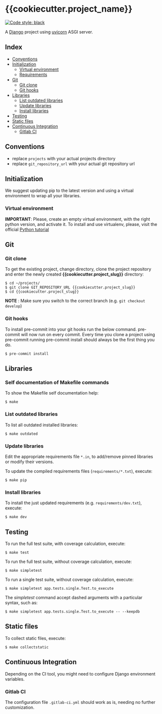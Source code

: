 # {{cookiecutter.project_name}}

[![Code style: black](https://img.shields.io/badge/code%20style-black-000000.svg)](https://github.com/python/black)

A [Django](https://docs.djangoproject.com) project using [uvicorn](https://www.uvicorn.org/#running-with-gunicorn) ASGI server.

## Index

-   [Conventions](#conventions)
-   [Initialization](#initialization)
    -   [Virtual environment](#virtual-environment)
    -   [Requirements](#requirements)
-   [Git](#git)
    -   [Git clone](#git-clone)
    -   [Git hooks](#git-hooks)
-   [Libraries](#libraries)
    -   [List outdated libraries](#list-outdated-libraries)
    -   [Update libraries](#update-libraries)
    -   [Install libraries](#install-libraries)
-   [Testing](#testing)
-   [Static files](#static-files)
-   [Continuous Integration](#continuous-integration)
    -   [Gitlab CI](#gitlab-ci)

## Conventions

-   replace `projects` with your actual projects directory
-   replace `git_repository_url` with your actual git repository url

## Initialization

We suggest updating pip to the latest version and using a virtual environment to wrap all your libraries.

### Virtual environment

**IMPORTANT**: Please, create an empty virtual environment, with the right python version, and activate it.
To install and use virtualenv, please, visit the official [Python tutorial](https://docs.python.org/3/tutorial/venv.html)

## Git

### Git clone

To get the existing project, change directory, clone the project repository and enter the newly created **{{cookiecutter.project_slug}}** directory:

```shell
$ cd ~/projects/
$ git clone GIT_REPOSITORY_URL {{cookiecutter.project_slug}}
$ cd {{cookiecutter.project_slug}}
```

**NOTE** : Make sure you switch to the correct branch (e.g. `git checkout develop`)

### Git hooks

To install pre-commit into your git hooks run the below command. pre-commit will now run on every commit. Every time you clone a project using pre-commit running pre-commit install should always be the first thing you do.

```shell
$ pre-commit install
```

## Libraries

### Self documentation of Makefile commands

To show the Makefile self documentation help:

```shell
$ make
```

### List outdated libraries

To list all outdated installed libraries:

```shell
$ make outdated
```

### Update libraries

Edit the appropriate requirements file `*.in`, to add/remove pinned libraries or modify their versions.

To update the compiled requirements files (`requirements/*.txt`), execute:

```shell
$ make pip
```

### Install libraries

To install the just updated requirements (e.g. `requirements/dev.txt`), execute:

```shell
$ make dev
```

## Testing

To run the full test suite, with coverage calculation, execute:

```shell
$ make test
```

To run the full test suite, without coverage calculation, execute:

```shell
$ make simpletest
```

To run a single test suite, without coverage calculation, execute:

```shell
$ make simpletest app.tests.single.Test.to_execute
```

The _simpletest_ command accept dashed arguments with a particular syntax, such as:

```shell
$ make simpletest app.tests.single.Test.to_execute -- --keepdb
```

## Static files

To collect static files, execute:

```shell
$ make collectstatic
```

## Continuous Integration

Depending on the CI tool, you might need to configure Django environment variables.

### Gitlab CI

The configuration file `.gitlab-ci.yml` should work as is, needing no further customization.
